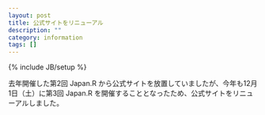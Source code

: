 ```yaml
---
layout: post
title: 公式サイトをリニューアル
description: ""
category: information
tags: []
---
```

{% include JB/setup %}

去年開催した第2回 Japan.R から公式サイトを放置していましたが、今年も12月1日（土）に第3回 Japan.R を開催することとなったため、公式サイトをリニューアルしました。
